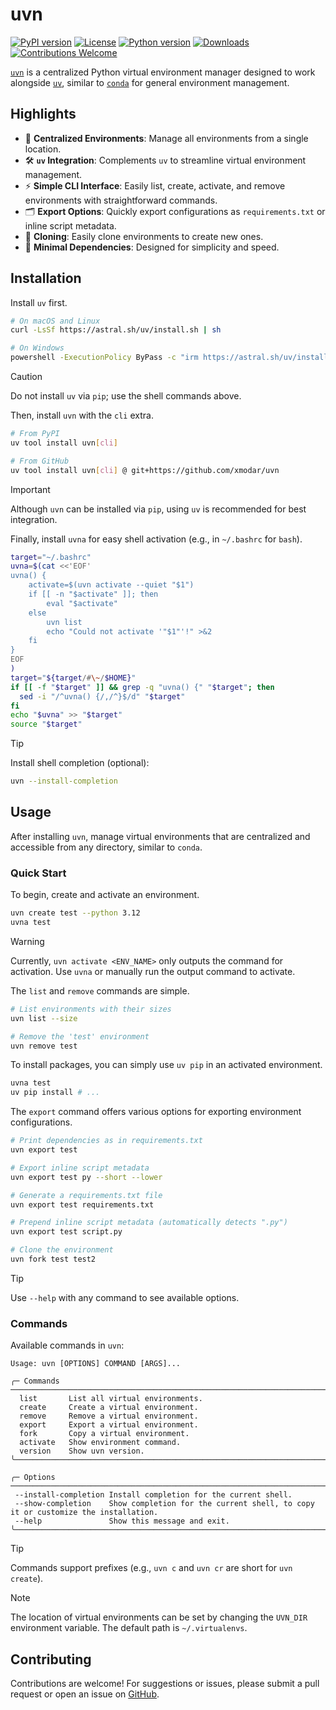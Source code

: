 # uvn

[![PyPI version](https://img.shields.io/pypi/v/uvn)](https://pypi.org/project/uvn/)
[![License](https://img.shields.io/pypi/l/uvn)](https://opensource.org/licenses/MIT)
[![Python version](https://img.shields.io/pypi/pyversions/uvn)](https://pypi.org/project/uvn/)
[![Downloads](https://img.shields.io/pypi/dd/uvn)](https://pypi.org/project/uvn/)
[![Contributions Welcome](https://img.shields.io/badge/contributions-welcome-brightgreen.svg)](https://github.com/yourusername/uvn)

[`uvn`](https://github.com/xmodar/uvn) is a centralized Python virtual environment manager designed to work alongside [`uv`](https://astral.sh/uv), similar to [`conda`](https://conda.io) for general environment management.

## Highlights

- 🎯 **Centralized Environments**: Manage all environments from a single location.
- 🛠️ **`uv` Integration**: Complements `uv` to streamline virtual environment management.
- ⚡️ **Simple CLI Interface**: Easily list, create, activate, and remove environments with straightforward commands.
- 🗂️ **Export Options**: Quickly export configurations as `requirements.txt` or inline script metadata.
- 💾 **Cloning**: Easily clone environments to create new ones.
- 🚀 **Minimal Dependencies**: Designed for simplicity and speed.

## Installation

Install `uv` first.

```bash
# On macOS and Linux
curl -LsSf https://astral.sh/uv/install.sh | sh

# On Windows
powershell -ExecutionPolicy ByPass -c "irm https://astral.sh/uv/install.ps1 | iex"
```

> [!CAUTION]
> Do not install `uv` via `pip`; use the shell commands above.

Then, install `uvn` with the `cli` extra.

```bash
# From PyPI
uv tool install uvn[cli]

# From GitHub
uv tool install uvn[cli] @ git+https://github.com/xmodar/uvn
```

> [!IMPORTANT]
> Although `uvn` can be installed via `pip`, using `uv` is recommended for best integration.

Finally, install `uvna` for easy shell activation (e.g., in `~/.bashrc` for `bash`).

```bash
target="~/.bashrc"
uvna=$(cat <<'EOF'
uvna() {
    activate=$(uvn activate --quiet "$1")
    if [[ -n "$activate" ]]; then
        eval "$activate"
    else
        uvn list
        echo "Could not activate '"$1"'!" >&2
    fi
}
EOF
)
target="${target/#\~/$HOME}"
if [[ -f "$target" ]] && grep -q "uvna() {" "$target"; then
  sed -i "/^uvna() {/,/^}$/d" "$target"
fi
echo "$uvna" >> "$target"
source "$target"
```

> [!TIP]
> Install shell completion (optional):
> ```bash
> uvn --install-completion
> ```

## Usage

After installing `uvn`, manage virtual environments that are centralized and accessible from any directory, similar to `conda`.

### Quick Start

To begin, create and activate an environment.

```bash
uvn create test --python 3.12
uvna test
```

> [!WARNING]
> Currently, `uvn activate <ENV_NAME>` only outputs the command for activation. Use `uvna` or manually run the output command to activate.

The `list` and `remove` commands are simple.

```bash
# List environments with their sizes
uvn list --size

# Remove the 'test' environment
uvn remove test
```

To install packages, you can simply use `uv pip` in an activated environment.

```bash
uvna test
uv pip install # ...
```

The `export` command offers various options for exporting environment configurations.

```bash
# Print dependencies as in requirements.txt
uvn export test

# Export inline script metadata
uvn export test py --short --lower

# Generate a requirements.txt file
uvn export test requirements.txt

# Prepend inline script metadata (automatically detects ".py")
uvn export test script.py

# Clone the environment
uvn fork test test2
```

> [!TIP]
> Use `--help` with any command to see available options.

### Commands

Available commands in `uvn`:

```plaintext
Usage: uvn [OPTIONS] COMMAND [ARGS]...

╭─ Commands ──────────────────────────────────────────────────────────────────────────────────────────╮
  list       List all virtual environments.
  create     Create a virtual environment.
  remove     Remove a virtual environment.
  export     Export a virtual environment.
  fork       Copy a virtual environment.
  activate   Show environment command.
  version    Show uvn version.
╰─────────────────────────────────────────────────────────────────────────────────────────────────────╯

╭─ Options ───────────────────────────────────────────────────────────────────────────────────────────╮
 --install-completion Install completion for the current shell.
 --show-completion    Show completion for the current shell, to copy it or customize the installation.
 --help               Show this message and exit.
╰─────────────────────────────────────────────────────────────────────────────────────────────────────╯
```

> [!TIP]
> Commands support prefixes (e.g., `uvn c` and `uvn cr` are short for `uvn create`).

> [!NOTE]
> The location of virtual environments can be set by changing the `UVN_DIR` environment variable. The default path is `~/.virtualenvs`.

## Contributing

Contributions are welcome! For suggestions or issues, please submit a pull request or open an issue on [GitHub](https://github.com/xmodar/uvn).
